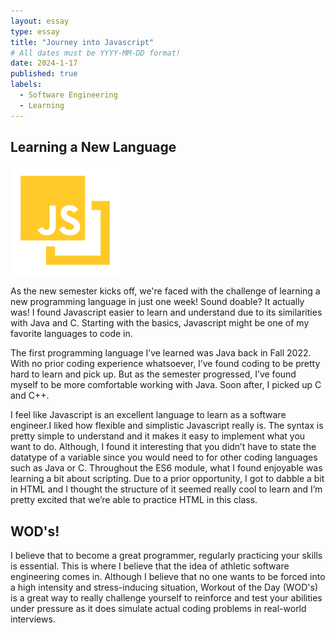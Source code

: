 ```yaml
---
layout: essay
type: essay
title: "Journey into Javascript"
# All dates must be YYYY-MM-DD format!
date: 2024-1-17
published: true
labels:
  - Software Engineering
  - Learning
---
```


## Learning a New Language ##


<img width="175px" 
     class="rounded float-start pe-4" 
     src="../img/javascript-map-1.png" >


As the new semester kicks off, we're faced with the challenge of learning a new programming language in just one week! Sound doable? It actually was! I found Javascript easier to learn and understand due to its similarities with Java and C. Starting with the basics, Javascript might be one of my favorite languages to code in. 
     
The first programming language I’ve learned was Java back in Fall 2022. With no prior coding experience whatsoever, I’ve found coding to be pretty hard to learn and pick up. But as the semester progressed, I’ve found myself to be more comfortable working with Java. Soon after, I picked up C and C++. 

I feel like Javascript is an excellent language to learn as a software engineer.I liked how flexible and simplistic Javascript really is. The syntax is pretty simple to understand and it makes it easy to implement what you want to do. Although, I found it interesting that you didn’t have to state the datatype of a variable since you would need to for other coding languages such as Java or C. Throughout the ES6 module, what I found enjoyable was learning a bit about scripting. Due to a prior opportunity, I got to dabble a bit in HTML and I thought the structure of it seemed really cool to learn and I’m pretty excited that we’re able to practice HTML in this class. 

## WOD's! ##

I believe that to become a great programmer, regularly practicing your skills is essential. This is where I believe that the idea of athletic software engineering comes in. Although I believe that no one wants to be forced into a high intensity and stress-inducing situation, Workout of the Day (WOD's) is a great way to really challenge yourself to reinforce and test your abilities under pressure as it does simulate actual coding problems in real-world interviews. 



